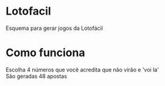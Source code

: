 # Lotofacil
Esquema para gerar jogos da Lotofácil

# Como funciona
Escolha 4 números que você acredita que não virão e 'voi la'   
São geradas 48 apostas

